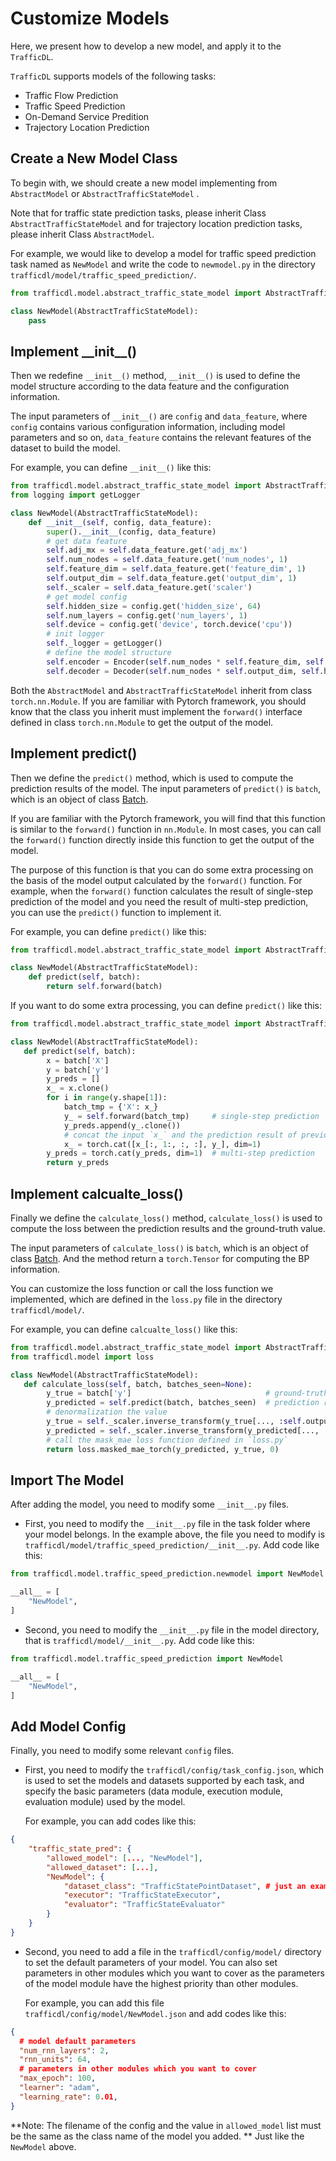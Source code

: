 # Customize Models

Here, we present how to develop a new model, and apply it to the `TrafficDL`.

`TrafficDL` supports models of the following tasks:

-  Traffic Flow Prediction
-  Traffic Speed Prediction
-  On-Demand Service Predition
-  Trajectory Location Prediction

## Create a New Model Class

To begin with, we should create a new model implementing from `AbstractModel` or `AbstractTrafficStateModel` . 

Note that for traffic state prediction tasks, please inherit Class `AbstractTrafficStateModel` and for trajectory location prediction tasks, please inherit Class `AbstractModel`.

For example, we would like to develop a model for traffic speed prediction task named as `NewModel` and write the code to `newmodel.py` in the directory `trafficdl/model/traffic_speed_prediction/`.

```python
from trafficdl.model.abstract_traffic_state_model import AbstractTrafficStateModel

class NewModel(AbstractTrafficStateModel):
    pass
```

## Implement \_\_init\_\_()

Then we redefine `__init__()` method, `__init__()` is used to define the model structure according to the data feature and the configuration information.

The input parameters of  `__init__()` are `config` and `data_feature`, where `config` contains various configuration information, including model parameters and so on, `data_feature` contains the relevant features of the dataset to build the model.

For example, you can define `__init__()` like this:

```python
from trafficdl.model.abstract_traffic_state_model import AbstractTrafficStateModel
from logging import getLogger

class NewModel(AbstractTrafficStateModel):
    def __init__(self, config, data_feature):
        super().__init__(config, data_feature)
        # get data feature
        self.adj_mx = self.data_feature.get('adj_mx')
        self.num_nodes = self.data_feature.get('num_nodes', 1)
        self.feature_dim = self.data_feature.get('feature_dim', 1)
        self.output_dim = self.data_feature.get('output_dim', 1)
        self._scaler = self.data_feature.get('scaler')
		# get model config
        self.hidden_size = config.get('hidden_size', 64)
        self.num_layers = config.get('num_layers', 1)
        self.device = config.get('device', torch.device('cpu'))
        # init logger
        self._logger = getLogger()
        # define the model structure
        self.encoder = Encoder(self.num_nodes * self.feature_dim, self.hidden_size, self.num_layers)
        self.decoder = Decoder(self.num_nodes * self.output_dim, self.hidden_size, self.num_layers)
```

Both the  `AbstractModel` and `AbstractTrafficStateModel`  inherit from class `torch.nn.Module`. If you are familiar with Pytorch framework, you should know that the class you inherit must implement the `forward()`  interface defined in class `torch.nn.Module` to get the output of the model.

## Implement predict()

Then we define the `predict()` method, which is used to compute the prediction results of the model. The input parameters of  `predict()` is `batch`, which is an object of class [Batch](../user_guide/data/batch.md). 

If you are familiar with the Pytorch framework, you will find that this function is similar to the `forward()` function in `nn.Module`.  In most cases, you can call the `forward()` function directly inside this function to get the output of the model. 

The purpose of this function is that you can do some extra processing on the basis of the model output calculated by the `forward()` function. For example, when the `forward()`  function calculates the result of single-step prediction of the model and you need the result of multi-step prediction, you can use the `predict()` function to implement it.

For example, you can define `predict()` like this:

```python
from trafficdl.model.abstract_traffic_state_model import AbstractTrafficStateModel

class NewModel(AbstractTrafficStateModel):
    def predict(self, batch):
        return self.forward(batch)
```

If you want to do some extra processing, you can define `predict()` like this:

```python
from trafficdl.model.abstract_traffic_state_model import AbstractTrafficStateModel

class NewModel(AbstractTrafficStateModel):
   def predict(self, batch):
        x = batch['X']
        y = batch['y']
        y_preds = []
        x_ = x.clone()
        for i in range(y.shape[1]):
            batch_tmp = {'X': x_}
            y_ = self.forward(batch_tmp)     # single-step prediction
            y_preds.append(y_.clone())
            # concat the input `x_` and the prediction result of previous timestep
            x_ = torch.cat([x_[:, 1:, :, :], y_], dim=1)
        y_preds = torch.cat(y_preds, dim=1)  # multi-step prediction
        return y_preds
```

## Implement calcualte_loss()

Finally we define the `calculate_loss()` method, `calculate_loss()` is used to compute the loss between the prediction results and the ground-truth value. 

The input parameters of  `calculate_loss()` is `batch`, which is an object of class [Batch](../user_guide/data/batch.md). And the method return a `torch.Tensor` for computing the BP information.

You can customize the loss function or call the loss function we implemented, which are defined in the `loss.py` file in the directory `trafficdl/model/`.

For example, you can define `calcualte_loss()` like this:

```python
from trafficdl.model.abstract_traffic_state_model import AbstractTrafficStateModel
from trafficdl.model import loss

class NewModel(AbstractTrafficStateModel):
   def calculate_loss(self, batch, batches_seen=None):
        y_true = batch['y']                              # ground-truth value
        y_predicted = self.predict(batch, batches_seen)  # prediction results
        # denormalization the value
        y_true = self._scaler.inverse_transform(y_true[..., :self.output_dim])
        y_predicted = self._scaler.inverse_transform(y_predicted[..., :self.output_dim])
        # call the mask_mae loss function defined in `loss.py` 
        return loss.masked_mae_torch(y_predicted, y_true, 0)
```

## Import The Model

After adding the model, you need to modify some `__init__.py` files.

- First, you need to modify the `__init__.py` file in the task folder where your model belongs. In the example above, the file you need to modify is `trafficdl/model/traffic_speed_prediction/__init__.py`. Add code like this:

```python
from trafficdl.model.traffic_speed_prediction.newmodel import NewModel

__all__ = [
    "NewModel",
]
```

- Second, you need to modify the `__init__.py` file in the model directory, that is `trafficdl/model/__init__.py`. Add code like this:

```python
from trafficdl.model.traffic_speed_prediction import NewModel

__all__ = [
    "NewModel",
]
```

## Add Model Config

Finally, you need to modify some relevant `config` files.

- First, you need to modify the `trafficdl/config/task_config.json`, which is used to set the models and datasets supported by each task, and specify the basic parameters (data module, execution module, evaluation module) used by the model. 

  For example, you can add codes like this:

```json
{
    "traffic_state_pred": {
        "allowed_model": [..., "NewModel"],
        "allowed_dataset": [...],
        "NewModel": {
            "dataset_class": "TrafficStatePointDataset", # just an example, you can change the value.
            "executor": "TrafficStateExecutor",
            "evaluator": "TrafficStateEvaluator"
        }
    }
}
```

- Second, you need to add a file in the `trafficdl/config/model/` directory to set the default parameters of your model. You can also set parameters in other modules which you want to cover as the parameters of the model module have the highest priority than other modules. 

  For example, you can add this file `trafficdl/config/model/NewModel.json` and add codes like this:

```json
{
  # model default parameters 
  "num_rnn_layers": 2,
  "rnn_units": 64,
  # parameters in other modules which you want to cover
  "max_epoch": 100,
  "learner": "adam",
  "learning_rate": 0.01,
}
```

**Note: The filename of the config and the value in `allowed_model` list must be the same as the class name of the model you added. ** Just like the `NewModel` above.